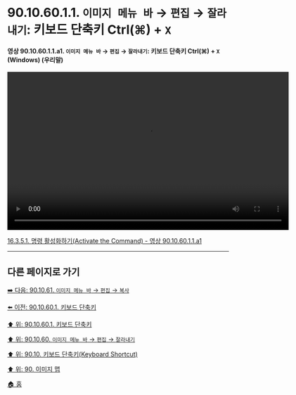 # 90.10.60.1.1. `이미지 메뉴 바` → `편집` → `잘라내기`: 키보드 단축키 Ctrl(⌘) + `X`

<a id="90-10-60-01-01-a1"></a>

#### 영상 90.10.60.1.1.a1. `이미지 메뉴 바` → `편집` → `잘라내기`: 키보드 단축키 Ctrl(⌘) + `X` (Windows) (우리말)
<video controls="controls" width="640" height="360" src="https://github.com/user-attachments/assets/a7da7b37-4c1b-4045-8ce9-8bb27140f11d"></video>

[16.3.5.1. 명령 활성화하기(Activate the Command) - 영상 90.10.60.1.1.a1](./16-03-05-01-activate_the_command.md#90-10-60-01-01-a1)

***

## 다른 페이지로 가기

[➡️ 다음: 90.10.61. `이미지 메뉴 바` → `편집` → `복사`](./90-10-61-00-menu_edit_copy.md)

[⬅️ 이전: 90.10.60.1. 키보드 단축키](./90-10-60-01-00-keyboard_shortcut.md)

[⬆️ 위: 90.10.60.1. 키보드 단축키](./90-10-60-01-00-keyboard_shortcut.md)

[⬆️ 위: 90.10.60. `이미지 메뉴 바` → `편집` → `잘라내기`](./90-10-60-00-menu_edit_cut.md)

[⬆️ 위: 90.10. 키보드 단축키(Keyboard Shortcut)](./90-10-00-keyboard_shortcut.md)

[⬆️ 위: 90. 이미지 맵](./90-00-image-map.md)

[🏠 홈](./00-home.md)
